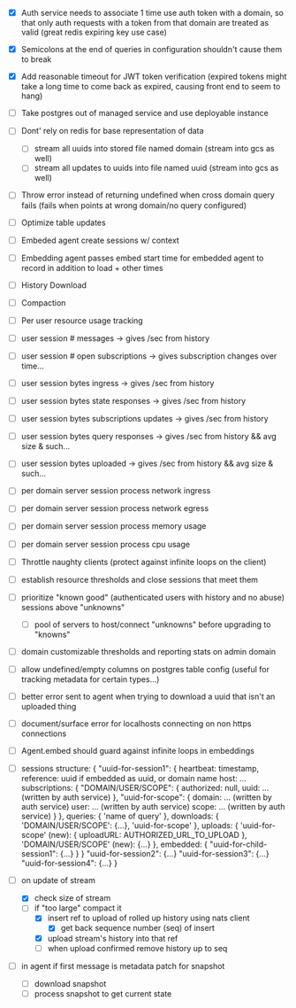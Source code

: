 - [x]  Auth service needs to associate 1 time use auth token with a domain, so that only auth requests with a token from that domain are treated as valid (great redis expiring key use case)
- [x]  Semicolons at the end of queries in configuration shouldn't cause them to break
- [x]  Add reasonable timeout for JWT token verification (expired tokens might take a long time to come back as expired, causing front end to seem to hang)
- [ ] Take postgres out of managed service and use deployable instance
- [ ] Dont' rely on redis for base representation of data
  - [ ] stream all uuids into stored file named domain (stream into gcs as well)
  - [ ] stream all updates to uuids into file named uuid (stream into gcs as well)
- [ ]  Throw error instead of returning undefined when cross domain query fails (fails when points at wrong domain/no query configured)
- [ ]  Optimize table updates
- [ ]  Embeded agent create sessions w/ context
- [ ]  Embedding agent passes embed start time for embedded agent to record in addition to load + other times
- [ ]  History Download
- [ ]  Compaction
- [ ]  Per user resource usage tracking
  - [ ] user session # messages -> gives /sec from history
  - [ ] user session # open subscriptions -> gives subscription changes over time...
  - [ ] user session bytes ingress -> gives /sec from history
  - [ ] user session bytes state responses -> gives /sec from history
  - [ ] user session bytes subscriptions updates -> gives /sec from history
  - [ ] user session bytes query responses -> gives /sec from history && avg size & such...
  - [ ] user session bytes uploaded -> gives /sec from history && avg size & such...
  - [ ] per domain server session process network ingress
  - [ ] per domain server session process network egress
  - [ ] per domain server session process memory usage
  - [ ] per domain server session process cpu usage
- [ ]  Throttle naughty clients (protect against infinite loops on the client)
  - [ ] establish resource thresholds and close sessions that meet them
  - [ ] prioritize "known good" (authenticated users with history and no abuse) sessions above "unknowns"
    - [ ] pool of servers to host/connect "unknowns" before upgrading to "knowns"
  - [ ] domain customizable thresholds and reporting stats on admin domain
- [ ] allow undefined/empty columns on postgres table config (useful for tracking metadata for certain types...)
- [ ] better error sent to agent when trying to download a uuid that isn't an uploaded thing
- [ ] document/surface error for localhosts connecting on non https connections
- [ ] Agent.embed should guard against infinite loops in embeddings








- [ ] sessions structure:
      {
        "uuid-for-session1": {
          heartbeat: timestamp,
          reference: uuid if embedded as uuid, or domain name
          host: ...
          subscriptions: {
            "DOMAIN/USER/SCOPE": {
              authorized: null,
              uuid: ... (written by auth service)
            },
            "uuid-for-scope": {
              domain: ... (written by auth service)
              user: ... (written by auth service)
              scope: ... (written by auth service)
            }
          },
          queries: {
            'name of query'
          },
          downloads: {
            'DOMAIN/USER/SCOPE': {...},
            'uuid-for-scope'
          },
          uploads: {
            'uuid-for-scope' (new): {
              uploadURL: AUTHORIZED_URL_TO_UPLOAD
            },
            'DOMAIN/USER/SCOPE' (new): {...}
          },
          embedded: {
            "uuid-for-child-session1": {...}
          }
        }
        "uuid-for-session2": {...}
        "uuid-for-session3": {...}
        "uuid-for-session4": {...}
      }




- [ ] on update of stream
  - [X] check size of stream
  - [ ] if "too large" compact it
    - [X] insert ref to upload of rolled up history using nats client
      - [X] get back sequence number (seq) of insert
    - [X] upload stream's history into that ref
    - [ ] when upload confirmed remove history up to seq
- [ ] in agent if first message is metadata patch for snapshot
  - [ ] download snapshot
  - [ ] process snapshot to get current state